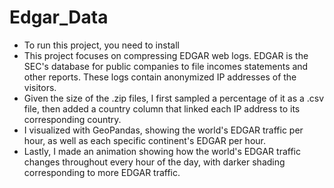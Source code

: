 # Edgar_Data

- To run this project, you need to install 
- This project focuses on compressing EDGAR web logs. EDGAR is the SEC's database for public companies to file incomes statements and other reports. These logs contain anonymized IP addresses of the visitors.
- Given the size of the .zip files, I first sampled a percentage of it as a .csv file, then added a country column that linked each IP address to its corresponding country. 
- I visualized with GeoPandas, showing the world's EDGAR traffic per hour, as well as each specific continent's EDGAR per hour. 
- Lastly, I made an animation showing how the world's EDGAR traffic changes throughout every hour of the day, with darker shading corresponding to more EDGAR traffic. 
